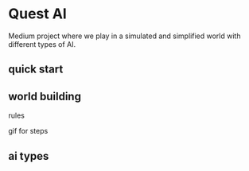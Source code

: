 # Quest AI

Medium project where we play in a simulated and simplified world with different types of AI.

## quick start


## world building
rules

gif for steps


## ai types

